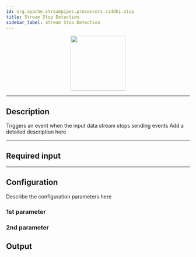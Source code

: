 ```yaml
---
id: org.apache.streampipes.processors.siddhi.stop
title: Stream Stop Detection
sidebar_label: Stream Stop Detection
---
```


<!--
  ~ Licensed to the Apache Software Foundation (ASF) under one or more
  ~ contributor license agreements.  See the NOTICE file distributed with
  ~ this work for additional information regarding copyright ownership.
  ~ The ASF licenses this file to You under the Apache License, Version 2.0
  ~ (the "License"); you may not use this file except in compliance with
  ~ the License.  You may obtain a copy of the License at
  ~
  ~    http://www.apache.org/licenses/LICENSE-2.0
  ~
  ~ Unless required by applicable law or agreed to in writing, software
  ~ distributed under the License is distributed on an "AS IS" BASIS,
  ~ WITHOUT WARRANTIES OR CONDITIONS OF ANY KIND, either express or implied.
  ~ See the License for the specific language governing permissions and
  ~ limitations under the License.
  ~
  -->



<p align="center"> 
    <img src="/docs/img/pipeline-elements/org.apache.streampipes.processors.siddhi.stop/icon.png" width="150px;" class="pe-image-documentation"/>
</p>

***

## Description

Triggers an event when the input data stream stops sending events
Add a detailed description here

***

## Required input


***

## Configuration

Describe the configuration parameters here

### 1st parameter


### 2nd parameter

## Output